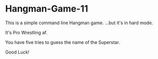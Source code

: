 # Hangman-Game-11

This is a simple command line Hangman game. 
...but it's in hard mode.  

It's Pro Wrestling af.  

You have five tries to guess the name of the Superstar.

Good Luck!  